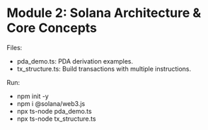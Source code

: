 # Module 2: Solana Architecture & Core Concepts

Files:
- pda_demo.ts: PDA derivation examples.
- tx_structure.ts: Build transactions with multiple instructions.

Run:
- npm init -y
- npm i @solana/web3.js
- npx ts-node pda_demo.ts
- npx ts-node tx_structure.ts